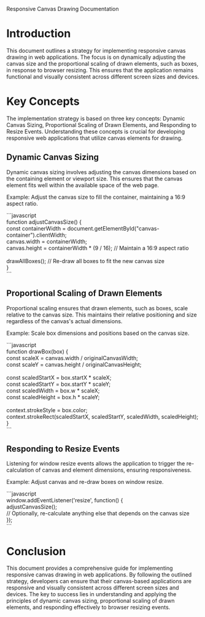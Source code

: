 Responsive Canvas Drawing Documentation

# Introduction

This document outlines a strategy for implementing responsive canvas drawing in web applications. The focus is on dynamically adjusting the canvas size and the proportional scaling of drawn elements, such as boxes, in response to browser resizing. This ensures that the application remains functional and visually consistent across different screen sizes and devices.

# Key Concepts

The implementation strategy is based on three key concepts: Dynamic Canvas Sizing, Proportional Scaling of Drawn Elements, and Responding to Resize Events. Understanding these concepts is crucial for developing responsive web applications that utilize canvas elements for drawing.

## Dynamic Canvas Sizing

Dynamic canvas sizing involves adjusting the canvas dimensions based on the containing element or viewport size. This ensures that the canvas element fits well within the available space of the web page.

Example: Adjust the canvas size to fill the container, maintaining a 16:9 aspect ratio.

\`\`\`javascript  
function adjustCanvasSize() {  
const containerWidth = document.getElementById("canvas-container").clientWidth;  
canvas.width = containerWidth;  
canvas.height = containerWidth \* (9 / 16); // Maintain a 16:9 aspect ratio  
<br/>drawAllBoxes(); // Re-draw all boxes to fit the new canvas size  
}  
\`\`\`

## Proportional Scaling of Drawn Elements

Proportional scaling ensures that drawn elements, such as boxes, scale relative to the canvas size. This maintains their relative positioning and size regardless of the canvas's actual dimensions.

Example: Scale box dimensions and positions based on the canvas size.

\`\`\`javascript  
function drawBox(box) {  
const scaleX = canvas.width / originalCanvasWidth;  
const scaleY = canvas.height / originalCanvasHeight;  
<br/>const scaledStartX = box.startX \* scaleX;  
const scaledStartY = box.startY \* scaleY;  
const scaledWidth = box.w \* scaleX;  
const scaledHeight = box.h \* scaleY;  
<br/>context.strokeStyle = box.color;  
context.strokeRect(scaledStartX, scaledStartY, scaledWidth, scaledHeight);  
}  
\`\`\`

## Responding to Resize Events

Listening for window resize events allows the application to trigger the re-calculation of canvas and element dimensions, ensuring responsiveness.

Example: Adjust canvas and re-draw boxes on window resize.

\`\`\`javascript  
window.addEventListener('resize', function() {  
adjustCanvasSize();  
// Optionally, re-calculate anything else that depends on the canvas size  
});  
\`\`\`

# Conclusion

This document provides a comprehensive guide for implementing responsive canvas drawing in web applications. By following the outlined strategy, developers can ensure that their canvas-based applications are responsive and visually consistent across different screen sizes and devices. The key to success lies in understanding and applying the principles of dynamic canvas sizing, proportional scaling of drawn elements, and responding effectively to browser resizing events.
